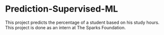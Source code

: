 # Prediction-Supervised-ML
This project predicts the percentage of a student based on his study hours. This project is done as an intern at The Sparks Foundation.
